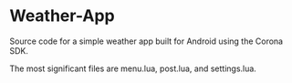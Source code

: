 # Weather-App

Source code for a simple weather app built for Android using the Corona SDK.

The most significant files are menu.lua, post.lua, and settings.lua.
